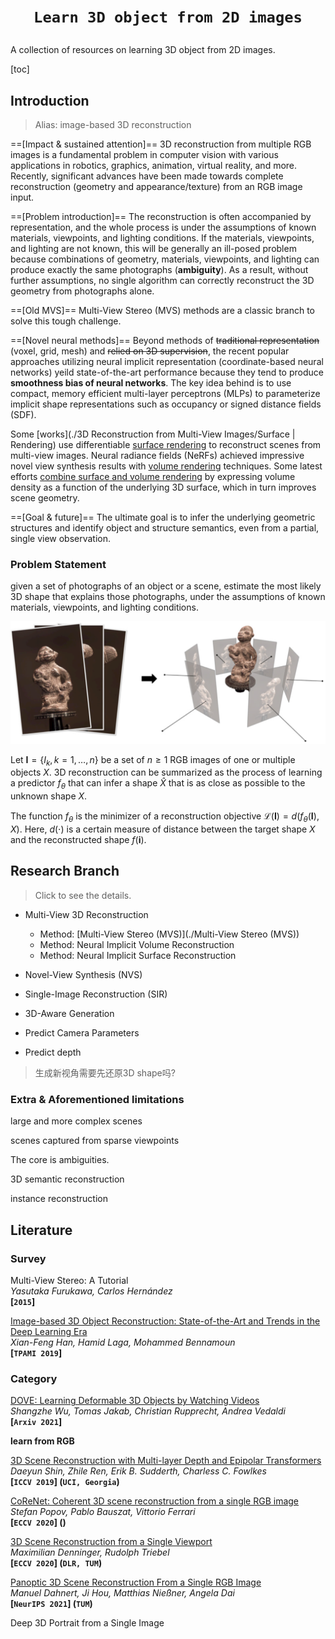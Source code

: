 # <p align=center>`Learn 3D object from 2D images` </p>

A collection of resources on learning 3D object from 2D images.



[toc]

## Introduction

> Alias: image-based 3D reconstruction

==[Impact & sustained attention]== 3D reconstruction from multiple RGB images is a fundamental problem in computer vision with various applications in robotics, graphics, animation, virtual reality, and more. Recently, significant advances have been made towards complete reconstruction (geometry and appearance/texture) from an RGB image input.

==[Problem introduction]== The reconstruction is often accompanied by representation, and the whole process is under the assumptions of known materials, viewpoints, and lighting conditions. If the materials, viewpoints, and lighting are not known, this will be generally an ill-posed problem because combinations of geometry, materials, viewpoints, and lighting can produce exactly the same photographs (**ambiguity**). As a result, without further assumptions, no single algorithm can correctly reconstruct the 3D geometry from photographs alone.

==[Old MVS]== Multi-View Stereo (MVS) methods are a classic branch to solve this tough challenge.

==[Novel neural methods]== Beyond methods of ~~traditional representation~~ (voxel, grid, mesh) and ~~relied on 3D supervision~~, the recent popular approaches utilizing neural implicit representation (coordinate-based neural networks) yeild state-of-the-art performance because they tend to produce **smoothness bias of neural networks**. The key idea behind is to use compact, memory efficient multi-layer perceptrons (MLPs) to parameterize implicit shape representations such as occupancy or signed distance fields (SDF). 

Some [works](./3D Reconstruction from Multi-View Images/Surface | Rendering) use differentiable <u>surface rendering</u> to reconstruct scenes from multi-view images. Neural radiance fields (NeRFs) achieved impressive novel view synthesis results with <u>volume rendering</u> techniques. Some latest efforts <u>combine surface and volume rendering</u> by expressing volume density as a function of the underlying 3D surface, which in turn improves scene geometry.

==[Goal & future]== The ultimate goal is to infer the underlying geometric structures and identify object and structure semantics, even from a partial, single view observation.



### Problem Statement

given a set of photographs of an object or a scene, estimate the most likely 3D shape that explains those photographs, under the assumptions of known materials, viewpoints, and lighting conditions.

<img src="https://raw.githubusercontent.com/yzy1996/Image-Hosting/master/20211121113332.png" alt="image from" style="zoom:50%;" />

Let $\mathbf{I} = \{I_k, k=1, \dots, n\}$ be a set of $n \ge 1$ RGB images of one or multiple objects $X$. 3D reconstruction can be summarized as the process of learning a predictor $f_\theta$ that can infer a shape $\hat{X}$ that is as close as possible to the unknown shape $X$.

The function $f_{\theta}$ is the minimizer of a reconstruction objective $\mathcal{L}(\mathbf{I}) = d(f_\theta (\mathbf{I}), X)$. Here, $d(\cdot)$ is a certain measure of distance between the target shape $X$ and the reconstructed shape $f(\mathbf{i})$.



## Research Branch

> Click to see the details.

- Multi-View 3D Reconstruction
  - Method: [Multi-View Stereo (MVS)](./Multi-View Stereo (MVS))
  - Method: Neural Implicit Volume Reconstruction
  - Method: Neural Implicit Surface Reconstruction

- Novel-View Synthesis (NVS)

- Single-Image Reconstruction (SIR)

- 3D-Aware Generation

- Predict Camera Parameters

- Predict depth



> 生成新视角需要先还原3D shape吗?



### Extra & Aforementioned limitations

large and more complex scenes

scenes captured from sparse viewpoints

The core is ambiguities.

3D semantic reconstruction

instance reconstruction



## Literature

### Survey

Multi-View Stereo: A Tutorial  
*Yasutaka Furukawa, Carlos Hernández*  
**[`2015`]**

[Image-based 3D Object Reconstruction: State-of-the-Art and Trends in the Deep Learning Era](https://arxiv.org/pdf/1906.06543.pdf)  
*Xian-Feng Han, Hamid Laga, Mohammed Bennamoun*  
**[`TPAMI 2019`]**



### Category

<span id="DOVE"></span>
[DOVE: Learning Deformable 3D Objects by Watching Videos](https://arxiv.org/pdf/2107.10844.pdf)  
*Shangzhe Wu, Tomas Jakab, Christian Rupprecht, Andrea Vedaldi*  
**[`Arxiv 2021`]**



**learn from RGB**

[3D Scene Reconstruction with Multi-layer Depth and Epipolar Transformers]()  
*Daeyun Shin, Zhile Ren, Erik B. Sudderth, Charless C. Fowlkes*  
**[`ICCV 2019`] (`UCI, Georgia`)**

[CoReNet: Coherent 3D scene reconstruction from a single RGB image](https://arxiv.org/pdf/2004.12989.pdf)  
*Stefan Popov, Pablo Bauszat, Vittorio Ferrari*  
**[`ECCV 2020`] ()**

[3D Scene Reconstruction from a Single Viewport](https://www.ecva.net/papers/eccv_2020/papers_ECCV/papers/123670052.pdf)  
*Maximilian Denninger, Rudolph Triebel*  
**[`ECCV 2020`] (`DLR, TUM`)**

[Panoptic 3D Scene Reconstruction From a Single RGB Image](https://arxiv.org/pdf/2111.02444.pdf)  
*Manuel Dahnert, Ji Hou, Matthias Nießner, Angela Dai*  
**[`NeurIPS 2021`] (`TUM`)**

Deep 3D Portrait from a Single Image



